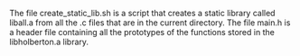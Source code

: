 The file create_static_lib.sh is a script that creates a static library called liball.a
from all the .c files that are in the current directory.
The file main.h is a header file containing all the prototypes of the functions stored in the libholberton.a library.
